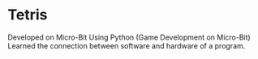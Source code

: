 # Tetris
Developed on Micro-Bit Using Python (Game Development on Micro-Bit) 
Learned the connection between software and hardware of a program.

